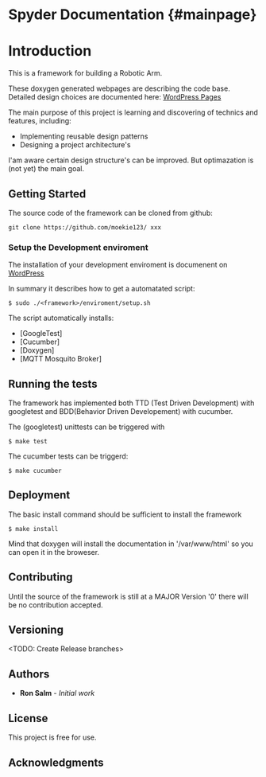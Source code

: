Spyder Documentation {#mainpage}
============

# Introduction 
This is a framework for building a Robotic Arm.
 
These doxygen generated webpages are describing the code base. 
Detailed design choices are documented here: <a href="https://moekiehome.wpcomstaging.com"> WordPress Pages </a>

The main purpose of this project is learning and discovering of technics and features, including:
 * Implementing reusable design patterns
 * Designing a project architecture's

I'am aware certain design structure's can be improved. But optimazation is (not yet) the main goal.

## Getting Started
The source code of the framework can be cloned from github:
```
git clone https://github.com/moekie123/ xxx
```

### Setup the Development enviroment
The installation of your development enviroment is documenent on <a href="https://moekiehome.wpcomstaging.com">WordPress</a>

In summary it describes how to get a automatated script:
```
$ sudo ./<framework>/enviroment/setup.sh
```

The script automatically installs:
* [GoogleTest]
* [Cucumber]
* [Doxygen]
* [MQTT Mosquito Broker]

## Running the tests
The framework has implemented both TTD (Test Driven Development) with googletest and BDD(Behavior Driven Developement) with cucumber.

The (googletest) unittests can be triggered with
```
$ make test
```

The cucumber tests can be triggerd:
```
$ make cucumber
```

## Deployment
The basic install command should be sufficient to install the framework
```
$ make install
```

Mind that doxygen will install the documentation in '/var/www/html' so you can open it in the broweser.


## Contributing

Until the source of the framework is still at a MAJOR Version '0' there will be no contribution accepted.

## Versioning
<TODO: Create Release branches>

## Authors
* **Ron Salm** - *Initial work*

## License
This project is free for use. 

## Acknowledgments

